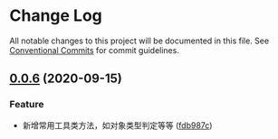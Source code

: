 # Change Log

All notable changes to this project will be documented in this file.
See [Conventional Commits](https://conventionalcommits.org) for commit guidelines.

## [0.0.6](https://github.com/duanguang/lerna-legion-library/compare/legions-utils-tool@0.0.6...legions-utils-tool@0.0.6) (2020-09-15)

### Feature

- 新增常用工具类方法，如对象类型判定等等 ([fdb987c](https://github.com/duanguang/lerna-legion-library/commit/fdb987c9f28400e20f88fddd9cb5d2a3c402db47))
